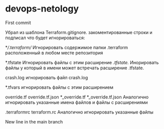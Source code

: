 # devops-netology

First commit

Убрал из шаблона Terraform.gitignore. закоментированные строки и подписал что будет игнорироваться:

**/.terraform/*
Игнорировать содержимое папки .terraform расположенный в любом месте репозитория

*.tfstate
Игнорировать файлы с этим расширение
*.tfstate.*
Инорировать файлы у который в имени может встречать расширение .tfstate.

crash.log
игнорировать файл crash.log

*.tfvars
игнорировать файлы с этим расширением

override.tf
override.tf.json
*_override.tf
*_override.tf.json
Аналогично игнорировать указанные имена файлов и файлы с расширениями

.terraformrc
terraform.rc
Аналогично игнорировать указанные файлы

New line in the main branch
